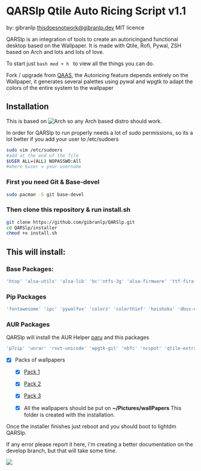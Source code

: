 # QARSlp Qtile Auto Ricing Script v1.1
by: gibranlp [thisdoesnotwork@gibranlp.dev](mailto:thisdoesnotwork@gibranlp.dev)
MIT licence

QARSlp is an integration of tools to create an autoricingand functional desktop based on the Wallpaper. It is made with Qtile, Rofi, Pywal, ZSH based on Arch and lots and lots of love.

To start just ```bash mod + h ``` to view all the things you can do.

Fork / upgrade from [QAAS](https://github.com/gibranlp/QAAS), the  Autoricing feature depends entirely on the Wallpaper, it generates several palettes using pywal and wpgtk to adapt the colors of the entire system to the wallpaper

## Installation

This is based on ![Arch](https://archlinux.org/) so any Arch based distro should work.

In order for QARSlp to run properly needs a lot of sudo permissions, so its a lot better if you add your user to /etc/sudoers

```bash
sudo vim /etc/sudoers
#add at the end of the file
$USER ALL=(ALL) NOPASSWD:All
#where $user = your username
```
### First you need Git & Base-devel

```bash
sudo pacman -S git base-devel
```
### Then clone this repository  & run install.sh

```bash
git clone https://github.com/gibranlp/QARSlp.git
cd QARSlp/installer 
chmod +x install.sh 
```
## This will install:
### Base Packages:
```bash
'htop' 'alsa-utils' 'alsa-lib' 'bc''ntfs-3g' 'alsa-firmware' 'ttf-fira-code' 'ttf-font-awesome' 'playerctl' 'kdeconnect' 'firefox' 'pulseaudio' 'pulseaudio-alsa' 'pavucontrol' 'volumeicon' 'picom' 'scrot' 'rofi' 'surfraw' 'python-pip' 'pkgfile' 'ranger' 'tumbler' 'feh' 'neofetch' 'lxappearance' 'lxsession' 'numlockx' 'unzip' 'bmon' 'dunst' 'lightdm' 'lm_sensors' 'obconf' 'viewnior' 'ntp' 'nm-connection-editor' 'network-manager-applet' 'arandr' 'cmatrix' 'xarchiver' 'python-pywal' 'python-psutil' 'python-xdg' 'python-iwlib' 'python-dateutil' 'ueberzug' 'xsettingsd' 'otf-ipafont' 'acpi' 'qtile' 'wget' 'cmake' 'lightdm-webkit2-greeter' 'tlp'
```
### Pip Packages
```bash
'fontawesome' 'ipc' 'pywalfox' 'colorz' 'colorthief' 'haishoku' 'dbus-next' 'git+http://github.com/bcbnz/python-rofi.git'
```
### AUR Packages

QARSlp will install the AUR Helper [paru](https://github.com/Morganamilo/paru) and this packages
```bash
'p7zip' 'unrar' 'rxvt-unicode' 'wpgtk-git' 'nbfc' 'ncspot' 'qtile-extras-git' 'visual-studio-code-bin' 'thunar-custom-actions' 'thunar-volman' 'thunar-archive-plugin-git' 'thunar-extended' 'thunar-shares-plugin-git'
```
- [x] Packs of wallpapers
  - [x] [Pack 1](https://gibranlp.dev/wallpacks/pack1.tar.gz)
  - [x] [Pack 2](https://gibranlp.dev/wallpacks/pack2.tar.gz)
  - [x] [Pack 3](https://gibranlp.dev/wallpacks/pack3.tar.gz)
  - [x] All the wallpapers should be put on **~/Pictures/wallPapers** This folder is created with the installation.


Once the installer finishes just reboot and you should boot to lightdm QARSlp.

If any error please report it here, i'm creating a better documentation on the develop branch, but that will take some time.



<a href="https://www.buymeacoffee.com/gibranlp"><img src="https://img.buymeacoffee.com/button-api/?text=Buy me a Coffee&emoji=&slug=gibranlp&button_colour=FFDD00&font_colour=000000&font_family=Bree&outline_colour=000000&coffee_colour=ffffff"></a>
